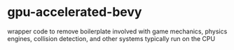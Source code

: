 # gpu-accelerated-bevy
 wrapper code to remove boilerplate involved with game mechanics, physics engines, collision detection, and other systems typically run on the CPU
